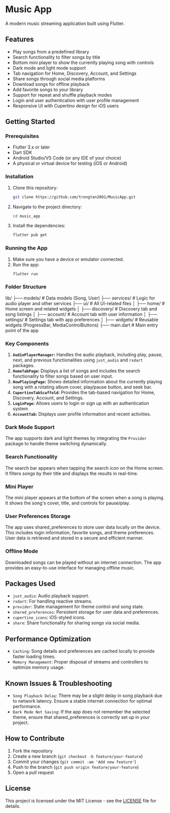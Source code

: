 # Music App

A modern music streaming application built using Flutter.

## Features

- Play songs from a predefined library
- Search functionality to filter songs by title
- Bottom mini player to show the currently playing song with controls
- Dark mode and light mode support
- Tab navigation for Home, Discovery, Account, and Settings
- Share songs through social media platforms
- Download songs for offline playback
- Add favorite songs to your library
- Support for repeat and shuffle playback modes
- Login and user authentication with user profile management
- Responsive UI with Cupertino design for iOS users

## Getting Started

### Prerequisites

- Flutter 3.x or later
- Dart SDK
- Android Studio/VS Code (or any IDE of your choice)
- A physical or virtual device for testing (iOS or Android)

### Installation

1. Clone this repository:
    ```bash
    git clone https://github.com/trongtan2001/MusicApp.git
    ```
2. Navigate to the project directory:
    ```bash
    cd music_app
    ```
3. Install the dependencies:
    ```bash
    flutter pub get
    ```

### Running the App

1. Make sure you have a device or emulator connected.
2. Run the app:
    ```bash
    flutter run
    ```

### Folder Structure

lib/ ├── models/ # Data models (Song, User) ├── services/ # Logic for audio player and other
services ├── ui/ # All UI-related files │ ├── home/ # Home screen and related widgets │ ├──
discovery/ # Discovery tab and song listings │ ├── account/ # Account tab with user information │
├── settings/ # Settings tab with app preferences │ ├── widgets/ # Reusable widgets (ProgressBar,
MediaControlButtons) ├── main.dart # Main entry point of the app


### Key Components

1. **`AudioPlayerManager`:** Handles the audio playback, including play, pause, next, and previous functionalities using `just_audio` and `rxdart` packages.
2. **`HomeTabPage`:** Displays a list of songs and includes the search functionality to filter songs based on user input.
3. **`NowPlayingPage`:** Shows detailed information about the currently playing song with a rotating album cover, play/pause button, and seek bar.
4. **`CupertinoTabScaffold`:** Provides the tab-based navigation for Home, Discovery, Account, and Settings.
5. **`LoginPage`:** Allows users to login or sign up with an authentication system
6. **`AccountTab`:** Displays user profile information and recent activities.

### Dark Mode Support

The app supports dark and light themes by integrating the `Provider` package to handle theme switching dynamically.

### Search Functionality

The search bar appears when tapping the search icon on the Home screen. It filters songs by their title and displays the results in real-time.

### Mini Player

The mini player appears at the bottom of the screen when a song is playing. It shows the song's cover, title, and controls for pause/play.

### User Preferences Storage

The app uses shared_preferences to store user data locally on the device. This includes login information, favorite songs, and theme preferences. User data is retrieved and stored in a secure and efficient manner.

### Offline Mode

Downloaded songs can be played without an internet connection. The app provides an easy-to-use interface for managing offline music.

## Packages Used

- `just_audio`: Audio playback support.
- `rxdart`: For handling reactive streams.
- `provider`: State management for theme control and song state.
- `shared_preferences`: Persistent storage for user data and preferences.
- `cupertino_icons`: iOS-styled icons.
- `share`: Share functionality for sharing songs via social media.

## Performance Optimization

- `Caching`: Song details and preferences are cached locally to provide faster loading times. 
- `Memory Management`: Proper disposal of streams and controllers to optimize memory usage.

## Known Issues & Troubleshooting

- `Song Playback Delay`: There may be a slight delay in song playback due to network latency. Ensure a stable internet connection for optimal performance.
- `Dark Mode Not Saving`: If the app does not remember the selected theme, ensure that shared_preferences is correctly set up in your project.

## How to Contribute

1. Fork the repository
2. Create a new branch (`git checkout -b feature/your-feature`)
3. Commit your changes (`git commit -am 'Add new feature'`)
4. Push to the branch (`git push origin feature/your-feature`)
5. Open a pull request

## License

This project is licensed under the MIT License - see the [LICENSE](LICENSE) file for details.
